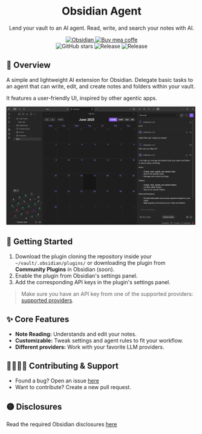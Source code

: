 <h1 align="center">Obsidian Agent</h1>

<p align="center">
  Lend your vault to an AI agent. Read, write, and search your notes with AI.<br/>
</p>

<div align="center">
  <div>
    <a href="https://obsidian.md/">
      <img src="https://img.shields.io/badge/Obsidian-%23483699.svg?&logo=obsidian&logoColor=white" alt="Obsidian">
    </a>
    <a href="https://coff.ee/themanuelml">
      <img src="https://img.shields.io/badge/Buy%20Me%20a%20Coffee-ffdd00?&logo=buy-me-a-coffee&logoColor=black" alt="Buy mea coffe">
    </a>
  </div>
  <div>
    <img src="https://img.shields.io/github/stars/TheManuelML/obsidian-agent?style=social" alt="GitHub stars">
    <img src="https://img.shields.io/badge/Release-1.0.0-blueviolet" alt="Release">
    <img src="https://img.shields.io/badge/Licence-MIT-D93192" alt="Release">
  </div>
</div>

## 🚀 Overview
A simple and lightweight AI extension for Obsidian. Delegate basic tasks to an agent that can write, edit, and create notes and folders within your vault.

It features a user-friendly UI, inspired by other agentic apps.

<p>
  <img src="imgs/chat-overview.png" alt="Obsidian Agent Chat Overview" width="500"/>
</p>


## 🧠 Getting Started

1. Download the plugin cloning the repository inside your `~/vault/.obsidian/plugins/` or downloading the plugin from **Community Plugins** in Obsidian (soon).
2. Enable the plugin from Obsidian's settings panel.
3. Add the corresponding API keys in the plugin's settings panel.

> Make sure you have an API key from one of the supported providers: [supported providers](./providers.md).


## ✨ Core Features
<ul>
  <li><b>Note Reading:</b> Understands and edit your notes.</li>
  <li><b>Customizable:</b> Tweak settings and agent rules to fit your workflow.</li>
  <li><b>Different providers:</b> Work with your favorite LLM providers.</li>
</ul>


## 🫱🏼‍🫲🏼 Contributing & Support

- Found a bug? Open an issue [here](https://github.com/TheManuelML/obsidian-agent/issues)
- Want to contribute? Create a new pull request.

## 🟡 Disclosures
Read the required Obsidian disclosures [here](./disclosures.md)